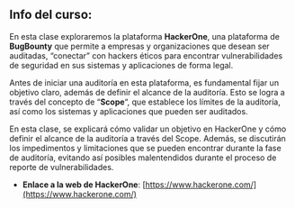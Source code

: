 ## Info del curso: 

En esta clase exploraremos la plataforma **HackerOne**, una plataforma de **BugBounty** que permite a empresas y organizaciones que desean ser auditadas, “conectar” con hackers éticos para encontrar vulnerabilidades de seguridad en sus sistemas y aplicaciones de forma legal.

Antes de iniciar una auditoría en esta plataforma, es fundamental fijar un objetivo claro, además de definir el alcance de la auditoría. Esto se logra a través del concepto de “**Scope**“, que establece los límites de la auditoría, así como los sistemas y aplicaciones que pueden ser auditados.

En esta clase, se explicará cómo validar un objetivo en HackerOne y cómo definir el alcance de la auditoría a través del Scope. Además, se discutirán los impedimentos y limitaciones que se pueden encontrar durante la fase de auditoría, evitando así posibles malentendidos durante el proceso de reporte de vulnerabilidades.

- **Enlace a la web de HackerOne**: [https://www.hackerone.com/](https://www.hackerone.com/)